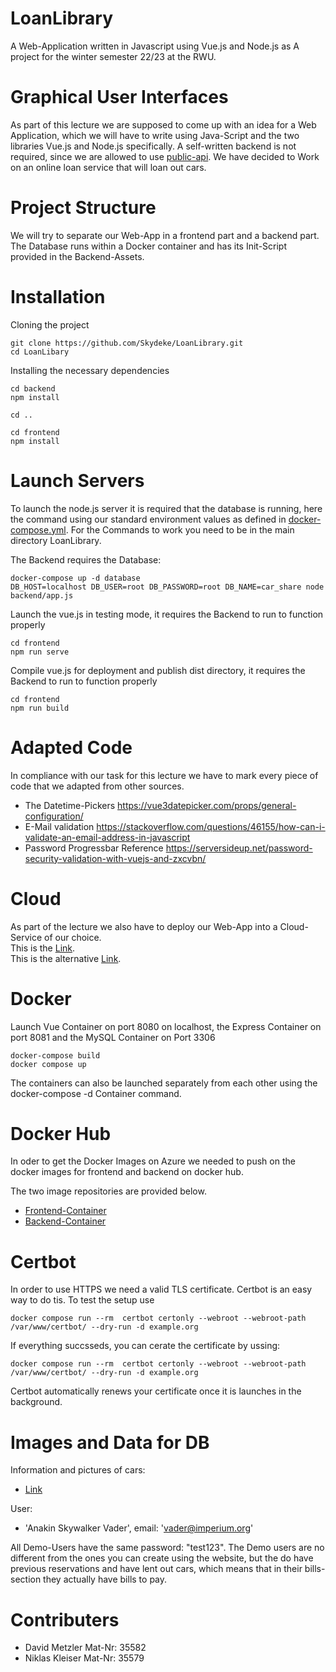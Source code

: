 # LoanLibrary
A Web-Application written in Javascript using Vue.js and Node.js as A project for the winter semester 22/23 at the RWU.

Graphical User Interfaces
=========================
As part of this lecture we are supposed to come up with an idea for a Web Application, 
which we will have to write using Java-Script and the two libraries Vue.js and Node.js specifically.
A self-written backend is not required, since we are allowed to use [public-api](https://github.com/public-apis/public-apis). 
We have decided to Work on an online loan service that will loan out cars.

Project Structure
=================
We will try to separate our Web-App in a frontend part and a backend part. 
The Database runs within a Docker container and has its Init-Script provided in
the Backend-Assets.

Installation
============
Cloning the project
```
git clone https://github.com/Skydeke/LoanLibrary.git
cd LoanLibary
```
Installing the necessary dependencies
```
cd backend
npm install

cd ..

cd frontend
npm install
```

Launch Servers
==============
To launch the node.js server it is required that the database is running, 
here the command using our standard environment values as defined in [docker-compose.yml](docker-compose.yml).
For the Commands to work you need to be in the main directory LoanLibrary.

The Backend requires the Database:
```
docker-compose up -d database
DB_HOST=localhost DB_USER=root DB_PASSWORD=root DB_NAME=car_share node backend/app.js
```

Launch the vue.js in testing mode, it requires the Backend to run to function properly

```
cd frontend
npm run serve
```
Compile vue.js for deployment and publish dist directory, it requires the Backend to run to function properly

```
cd frontend
npm run build
```

Adapted Code
============
In compliance with our task for this lecture we have to mark every piece of code that we adapted from other sources.
- The Datetime-Pickers https://vue3datepicker.com/props/general-configuration/
- E-Mail validation https://stackoverflow.com/questions/46155/how-can-i-validate-an-email-address-in-javascript
- Password Progressbar Reference https://serversideup.net/password-security-validation-with-vuejs-and-zxcvbn/ 

Cloud
=====
As part of the lecture we also have to deploy our Web-App into a Cloud-Service of our choice. <br>
This is the [Link](https://grabo.duckdns.org/). <br>
This is the alternative [Link](https://autoverleih.dynv6.net/).

Docker
======
Launch Vue Container on port 8080 on localhost, the Express Container on port 8081 and the MySQL Container on Port 3306
```
docker-compose build
docker compose up
```
The containers can also be launched separately from each other using the docker-compose -d Container command.

Docker Hub
==========
In oder to get the Docker Images on Azure we needed to push on the docker images for frontend and backend on docker hub. 

The two image repositories are provided below.
 - [Frontend-Container](https://hub.docker.com/repository/docker/xxfiestadeamonxx/loan-libary-frontend)
 - [Backend-Container](https://hub.docker.com/repository/docker/xxfiestadeamonxx/loan-libary-backend)

Certbot
==========
In order to use HTTPS we need a valid TLS certificate. Certbot is an easy way to do tis. 
To test the setup use
```
docker compose run --rm  certbot certonly --webroot --webroot-path /var/www/certbot/ --dry-run -d example.org
```
If everything succsseds, you can cerate the certificate by ussing:
```
docker compose run --rm  certbot certonly --webroot --webroot-path /var/www/certbot/ --dry-run -d example.org
```
Certbot automatically renews your certificate once it is launches in the background.

Images and Data for DB
======================
Information and pictures of cars: 
- [Link](https://www.autobild.de/marken-modelle/)

User:
- 'Anakin Skywalker Vader', email: 'vader@imperium.org'

All Demo-Users have the same password: "test123". The Demo users are no different from the ones
you can create using the website, but the do have previous reservations and have lent out cars, which means that 
in their bills-section they actually have bills to pay.

Contributers
============

- David Metzler Mat-Nr: 35582
- Niklas Kleiser Mat-Nr: 35579